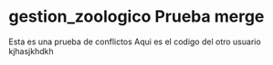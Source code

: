 # gestion_zoologico Prueba merge
Esta es una prueba de conflictos
Aqui es el codigo del otro usuario
kjhasjkhdkh
